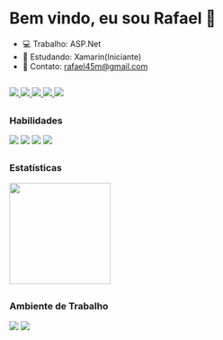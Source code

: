 # Bem vindo, eu sou Rafael 👋


- 💻 Trabalho: ASP.Net 
- 📝 Estudando: Xamarin(Iniciante)
- 📧 Contato: rafael45m@gmail.com

##
<div> 
  <a href="https://www.linkedin.com/in/rafael-souza-morais-07b4ab11a/" target="_blank">
    <img src="https://img.shields.io/badge/LinkedIn-0077B5?style=for-the-badge&logo=linkedin&logoColor=white" target="_blank">
  <a/> 
  <a href="https://www.instagram.com/souzamoraisrafael/" target="_blank">
    <img src="https://img.shields.io/badge/Instagram-E4405F?style=for-the-badge&logo=instagram&logoColor=white" target="_blank">
  <a/>
  <a href="https://github.com/RafaelSouzaMorais" target="_blank">
    <img src="https://img.shields.io/badge/GitHub-100000?style=for-the-badge&logo=github&logoColor=white" target="_blank">
  <a/>
  <a href="mailto:rafael45m@gmail.com" target="_blank">
    <img src="https://img.shields.io/badge/Gmail-D14836?style=for-the-badge&logo=gmail&logoColor=white" target="_blank">
  <a/>
  <a href="" target="_blank">
    <img src="https://img.shields.io/badge/Medium-12100E?style=for-the-badge&logo=medium&logoColor=white" target="_blank">
  <a/>  
</div>

##
### Habilidades
<div>
  <img src="https://img.shields.io/badge/C%23-239120?style=for-the-badge&logo=c-sharp&logoColor=white" target="_blank">
  <img src="https://img.shields.io/badge/Xamarin-3498DB?style=for-the-badge&logo=xamarin&logoColor=white" target="_blank">
  <img src="https://img.shields.io/badge/.NET-5C2D91?style=for-the-badge&logo=.net&logoColor=white" target="_blank">
  <img src="https://img.shields.io/badge/Microsoft_SQL_Server-CC2927?style=for-the-badge&logo=microsoft-sql-server&logoColor=white" target="_blank">
</div>

##
### Estatísticas
<div>
  <a href="https://github.com/rafaelsouzamorais">
    <img height="180em" src="https://github-readme-stats.vercel.app/api?username=rafaelsouzamorais&show_icons=true&theme=dark&include_all_commits=true&count_private=true"/>
  </a>
</div>  
  
##
### Ambiente de Trabalho
<div>
  <img src="https://img.shields.io/badge/NVIDIA-GTX1050-76B900?style=for-the-badge&logo=nvidia&logoColor=white" target="_blank">
  <img src="https://img.shields.io/badge/Intel-Core_i3_9th-0071C5?style=for-the-badge&logo=intel&logoColor=white" target="_blank"> 
</div>
